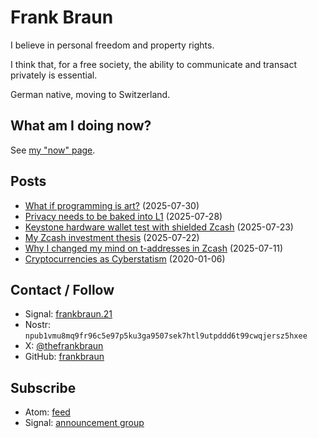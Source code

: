 # Frank Braun

I believe in personal freedom and property rights.

I think that, for a free society, the ability to communicate and
transact privately is essential.

German native, moving to Switzerland.

## What am I doing now?

See [my "now" page](/now).

## Posts

- [What if programming is art?](/art) (2025-07-30)
- [Privacy needs to be baked into L1](/layer1) (2025-07-28)
- [Keystone hardware wallet test with shielded Zcash](/keystone) (2025-07-23)
- [My Zcash investment thesis](/zecbag) (2025-07-22)
- [Why I changed my mind on t-addresses in Zcash](/t-addr) (2025-07-11)
- [Cryptocurrencies as Cyberstatism](/essay/cryptocurrencies-as-cyberstatism) (2020-01-06)

## Contact / Follow

- Signal: [frankbraun.21](https://signal.me/#eu/9EXnQZEziD_sws3g4um2r9S8znM2ZWzIEPDs74hNo3FWVaCXDvhAx7wv4d5NB9Bn)
- Nostr: `npub1vmu8mq9fr96c5e97p5ku3ga9507sek7htl9utpddd6t99cwqjersz5hxee`
- X: [@thefrankbraun](https://x.com/thefrankbraun)
- GitHub: [frankbraun](https://github.com/frankbraun)

## Subscribe

- Atom: [feed](https://frankbraun.org/atom.xml)
- Signal: [announcement group](https://signal.group/#CjQKIDK4DP1OeCu5j_MlogrxOxJ3V4ozxCjwKCodEJFwAZ47EhAzE8BBfTf-drGdzZWGAB1Z)
